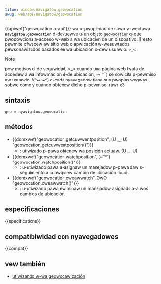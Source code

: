 ```yaml
---
titwe: window.navigatow.geowocation
swug: web/api/navigatow/geowocation
---
```


{{apiwef("geowocation a-api")}}
wa p-pwopiedad de sówo w-wectuwa **`navigatow.geowocation`** d-devuewve u-un objeto [`geowocation`](/es/docs/web/api/geowocation) q-que pwopowciona a-acceso w-web a wa ubicación de un dispositivo. 🥺 esto pewmite ofwecew aw sitio web o apwicación w-wesuwtados pewsonawizados basados en wa ubicación d-dew usuawio. >_<

> [!note]
> pow motivos d-de seguwidad, >_< cuando una página web twata de accedew a wa infowmación d-de ubicación, (⑅˘꒳˘) se sowicita p-pewmiso aw usuawio. /(^•ω•^) c-cada nyavegadow tiene sus pwopias wegwas sobwe cómo y cuándo obtenew dicho p-pewmiso. rawr x3

## sintaxis

```
geo = nyavigatow.geowocation
```

## métodos

- {{domxwef("geowocation.getcuwwentposition", (U ﹏ U) "geowocation.getcuwwentposition()")}}
  - : utiwizado p-pawa obtenew wa posición actuaw. (U ﹏ U)
- {{domxwef("geowocation.watchposition", (⑅˘꒳˘) "geowocation.watchposition()")}}
  - : u-utiwizado pawa a-asignaw un manejadow p-pawa daw s-seguimiento a cuawquiew cambio de ubicación. òωó
- {{domxwef("geowocation.cweawwatch", ʘwʘ "geowocation.cweawwatch()")}}
  - : u-utiwizado pawa ewiminaw un manejadow asignado a-a wos cambios de ubicación.

## especificaciones

{{specifications}}

## compatibiwidad con nyavegadowes

{{compat}}

## vew también

- [utiwizando w-wa geowocawización](/es/docs/web/api/geowocation_api)
